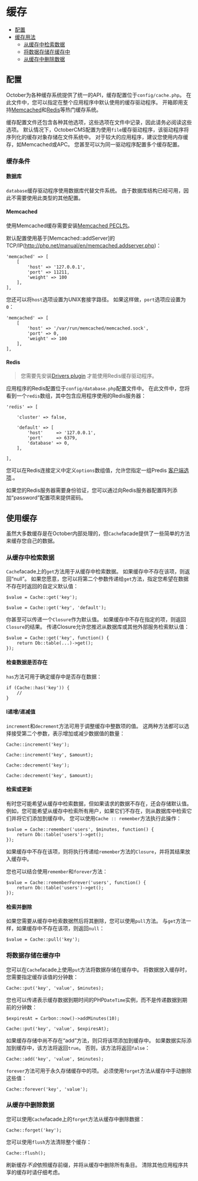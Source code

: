 # 缓存

- [配置](#configuration)
- [缓存用法](#cache-usage)
    - [从缓存中检索数据](#retrieving-items-from-the-cache)
    - [将数据存储在缓存中](#storing-items-in-the-cache)
    - [从缓存中删除数据](#removing-items-from-the-cache)

<a name="configuration"></a>
## 配置

October为各种缓存系统提供了统一的API，缓存配置位于`config/cache.php`。 在此文件中，您可以指定在整个应用程序中默认使用的缓存驱动程序。 开箱即用支持[Memcached](http://memcached.org)和[Redis](http://redis.io)等热门缓存系统。

缓存配置文件还包含各种其他选项，这些选项在文件中记录，因此请务必阅读这些选项。 默认情况下，OctoberCMS配置为使用`file`缓存驱动程序，该驱动程序将序列化的缓存对象存储在文件系统中。 对于较大的应用程序，建议您使用内存缓存，如Memcached或APC。 您甚至可以为同一驱动程序配置多个缓存配置。

### 缓存条件

#### 数据库

`database`缓存驱动程序使用数据库代替文件系统。 由于数据库结构已经可用，因此不需要使用此类型的其他配置。

#### Memcached

使用Memcached缓存需要安装[Memcached PECL包](http://pecl.php.net/package/memcached)。

默认配置使用基于[Memcached::addServer]的TCP/IP(http://php.net/manual/en/memcached.addserver.php)：

    'memcached' => [
        [
            'host' => '127.0.0.1',
            'port' => 11211,
            'weight' => 100
        ],
    ],

您还可以将`host`选项设置为UNIX套接字路径。 如果这样做，`port`选项应设置为`0`：

    'memcached' => [
        [
            'host' => '/var/run/memcached/memcached.sock',
            'port' => 0,
            'weight' => 100
        ],
    ],

#### Redis

> 您需要先安装[Drivers plugin](http://octobercms.com/plugin/october-drivers) 才能使用Redis缓存驱动程序。

应用程序的Redis配置位于`config/database.php`配置文件中。 在此文件中，您将看到一个`redis`数组，其中包含应用程序使用的Redis服务器：

    'redis' => [

        'cluster' => false,

        'default' => [
            'host'     => '127.0.0.1',
            'port'     => 6379,
            'database' => 0,
        ],

    ],

您可以在Redis连接定义中定义`options`数组值，允许您指定一组Predis [客户端选项](https://github.com/nrk/predis/wiki/Client-Options).。

如果您的Redis服务器需要身份验证，您可以通过向Redis服务器配置阵列添加“password”配置项来提供密码。

<a name="cache-usage"></a>
## 使用缓存

虽然大多数缓存是在October内部处理的，但`Cache`facade提供了一些简单的方法来缓存您自己的数据。

<a name="retrieving-items-from-the-cache"></a>
### 从缓存中检索数据

`Cache`facade上的`get`方法用于从缓存中检索数据。 如果缓存中不存在该项，则返回“null”。 如果您愿意，您可以将第二个参数传递给`get`方法，指定您希望在数据不存在时返回的自定义默认值：

    $value = Cache::get('key');

    $value = Cache::get('key', 'default');

你甚至可以传递一个`Closure`作为默认值。 如果缓存中不存在指定的项，则返回`Closure`的结果。 传递Closure允许您推迟从数据库或其他外部服务检索默认值：

    $value = Cache::get('key', function() {
        return Db::table(...)->get();
    });

#### 检查数据是否存在

`has`方法可用于确定缓存中是否存在数据：

    if (Cache::has('key')) {
        //
    }

#### I递增/递减值

`increment`和`decrement`方法可用于调整缓存中整数项的值。 这两种方法都可以选择接受第二个参数，表示增加或减少数据值的数量：

    Cache::increment('key');

    Cache::increment('key', $amount);

    Cache::decrement('key');

    Cache::decrement('key', $amount);

#### 检索或更新

有时您可能希望从缓存中检索数据，但如果请求的数据不存在，还会存储默认值。 例如，您可能希望从缓存中检索所有用户，如果它们不存在，则从数据库中检索它们并将它们添加到缓存中。 您可以使用`Cache :: remember`方法执行此操作：

    $value = Cache::remember('users', $minutes, function() {
        return Db::table('users')->get();
    });

如果缓存中不存在该项，则将执行传递给`remember`方法的`Closure`，并将其结果放入缓存中。

您也可以结合使用`remember`和`forever`方法：

    $value = Cache::rememberForever('users', function() {
        return Db::table('users')->get();
    });

#### 检索并删除

如果您需要从缓存中检索数据然后将其删除，您可以使用`pull`方法。 与`get`方法一样，如果缓存中不存在该项，则返回`null`：

    $value = Cache::pull('key');

<a name="storing-items-in-the-cache"></a>
### 将数据存储在缓存中

您可以在`Cache`facade上使用`put`方法将数据存储在缓存中。 将数据放入缓存时，您需要指定缓存该值的分钟数：

    Cache::put('key', 'value', $minutes);

您也可以传递表示缓存数据到期时间的PHP`DateTime`实例，而不是传递数据到期前的分钟数：

    $expiresAt = Carbon::now()->addMinutes(10);

    Cache::put('key', 'value', $expiresAt);

如果缓存存储中尚不存在“add”方法，则只将该项添加到缓存中。 如果数据实际添加到缓存中，该方法将返回`true`。 否则，该方法将返回`false`：

    Cache::add('key', 'value', $minutes);

`forever`方法可用于永久存储缓存中的项。 必须使用`forget`方法从缓存中手动删除这些值：

    Cache::forever('key', 'value');

<a name="removing-items-from-the-cache"></a>
### 从缓存中删除数据

您可以使用`Cache`facade上的`forget`方法从缓存中删除数据：

    Cache::forget('key');

您可以使用`flush`方法清除整个缓存：

    Cache::flush();

刷新缓存*不会*依照缓存前缀，并将从缓存中删除所有条目。 清除其他应用程序共享的缓存时请仔细考虑。
